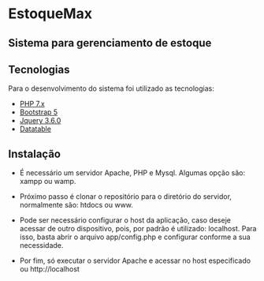 # EstoqueMax
## Sistema para gerenciamento de estoque

## Tecnologias
Para o desenvolvimento do sistema foi utilizado as tecnologias:
- [PHP 7.x](https://www.php.net/)
- [Bootstrap 5](https://getbootstrap.com/docs/5.0/getting-started/introduction/)
- [Jquery 3.6.0](https://jquery.com)
- [Datatable](https://datatables.net/)

## Instalação
- É necessário um servidor Apache, PHP e Mysql. Algumas opção são: xampp ou wamp.

- Próximo passo é clonar o repositório para o diretório do servidor, normalmente são: htdocs ou www. 

- Pode ser necessário configurar o host da aplicação, caso deseje acessar de outro dispositivo, pois, por padrão é utilizado: localhost. Para isso, basta abrir o arquivo app/config.php e configurar conforme a sua necessidade.

- Por fim, só executar o servidor Apache e acessar no host especificado ou http://localhost
